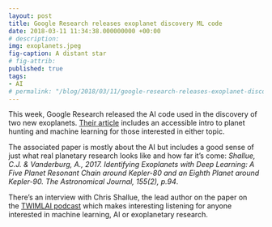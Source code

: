```yaml
---
layout: post
title: Google Research releases exoplanet discovery ML code
date: 2018-03-11 11:34:38.000000000 +00:00
# description: 
img: exoplanets.jpeg
fig-caption: A distant star
# fig-attrib: 
published: true
tags:
- AI
# permalink: "/blog/2018/03/11/google-research-releases-exoplanet-discovery-ml-code/"
---
```

This week, Google Research released the AI code used in the discovery of two new exoplanets. [Their article](https://research.googleblog.com/2018/03/open-sourcing-hunt-for-exoplanets.html) includes an accessible intro to planet hunting and machine learning for those interested in either topic.

The associated paper is mostly about the AI but includes a good sense of just what real planetary research looks like and how far it’s come: *Shallue, C.J. &amp; Vanderburg, A., 2017. Identifying Exoplanets with Deep Learning: A Five Planet Resonant Chain around Kepler-80 and an Eighth Planet around Kepler-90. The Astronomical Journal, 155(2), p.94*.

There’s an interview with Chris Shallue, the lead author on the paper on the [TWIMLAI podcast](https://twimlai.com/twiml-talk-117-discovering-exoplanets-deep-learning-chris-shallue/) which makes interesting listening for anyone interested in machine learning, AI or exoplanetary research.
